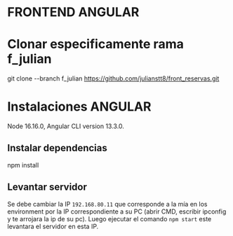 # FRONTEND ANGULAR

# Clonar especificamente rama f_julian

git clone --branch f_julian https://github.com/julianstt8/front_reservas.git

# Instalaciones ANGULAR

Node 16.16.0,
Angular CLI version 13.3.0.

## Instalar dependencias

npm install

## Levantar servidor

Se debe cambiar la IP `192.168.80.11` que corresponde a la mía en los environment por la IP correspondiente a su PC (abrir CMD, escribir ipconfig y te arrojara la ip de su pc).
Luego ejecutar el comando `npm start` este levantara el servidor en esta IP.
